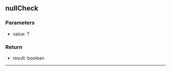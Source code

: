 ## nullCheck
### Parameters
- value: T

### Return
- result: boolean

--------------------------------------------
